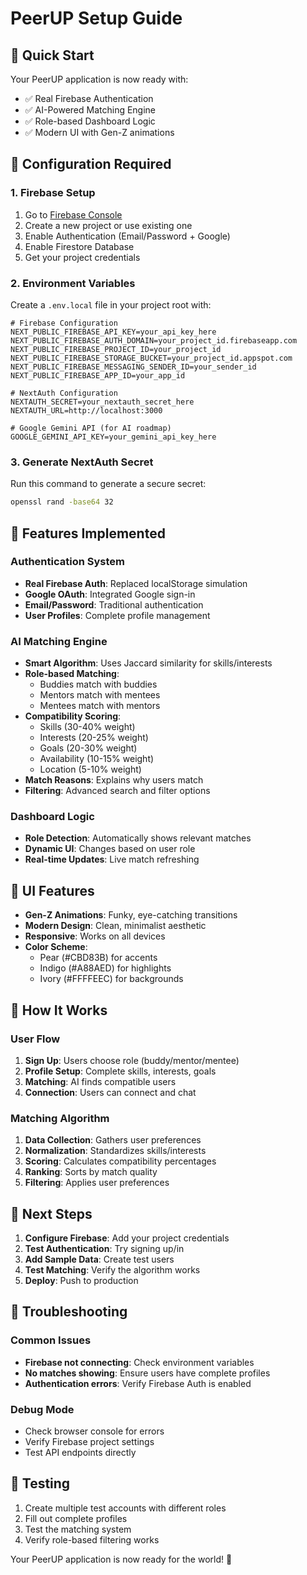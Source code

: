 # PeerUP Setup Guide

## 🚀 Quick Start

Your PeerUP application is now ready with:
- ✅ Real Firebase Authentication
- ✅ AI-Powered Matching Engine
- ✅ Role-based Dashboard Logic
- ✅ Modern UI with Gen-Z animations

## 🔧 Configuration Required

### 1. Firebase Setup

1. Go to [Firebase Console](https://console.firebase.google.com/)
2. Create a new project or use existing one
3. Enable Authentication (Email/Password + Google)
4. Enable Firestore Database
5. Get your project credentials

### 2. Environment Variables

Create a `.env.local` file in your project root with:

```env
# Firebase Configuration
NEXT_PUBLIC_FIREBASE_API_KEY=your_api_key_here
NEXT_PUBLIC_FIREBASE_AUTH_DOMAIN=your_project_id.firebaseapp.com
NEXT_PUBLIC_FIREBASE_PROJECT_ID=your_project_id
NEXT_PUBLIC_FIREBASE_STORAGE_BUCKET=your_project_id.appspot.com
NEXT_PUBLIC_FIREBASE_MESSAGING_SENDER_ID=your_sender_id
NEXT_PUBLIC_FIREBASE_APP_ID=your_app_id

# NextAuth Configuration
NEXTAUTH_SECRET=your_nextauth_secret_here
NEXTAUTH_URL=http://localhost:3000

# Google Gemini API (for AI roadmap)
GOOGLE_GEMINI_API_KEY=your_gemini_api_key_here
```

### 3. Generate NextAuth Secret

Run this command to generate a secure secret:
```bash
openssl rand -base64 32
```

## 🎯 Features Implemented

### Authentication System
- **Real Firebase Auth**: Replaced localStorage simulation
- **Google OAuth**: Integrated Google sign-in
- **Email/Password**: Traditional authentication
- **User Profiles**: Complete profile management

### AI Matching Engine
- **Smart Algorithm**: Uses Jaccard similarity for skills/interests
- **Role-based Matching**: 
  - Buddies match with buddies
  - Mentors match with mentees
  - Mentees match with mentors
- **Compatibility Scoring**: 
  - Skills (30-40% weight)
  - Interests (20-25% weight)
  - Goals (20-30% weight)
  - Availability (10-15% weight)
  - Location (5-10% weight)
- **Match Reasons**: Explains why users match
- **Filtering**: Advanced search and filter options

### Dashboard Logic
- **Role Detection**: Automatically shows relevant matches
- **Dynamic UI**: Changes based on user role
- **Real-time Updates**: Live match refreshing

## 🎨 UI Features

- **Gen-Z Animations**: Funky, eye-catching transitions
- **Modern Design**: Clean, minimalist aesthetic
- **Responsive**: Works on all devices
- **Color Scheme**: 
  - Pear (#CBD83B) for accents
  - Indigo (#A88AED) for highlights
  - Ivory (#FFFFEEC) for backgrounds

## 🔄 How It Works

### User Flow
1. **Sign Up**: Users choose role (buddy/mentor/mentee)
2. **Profile Setup**: Complete skills, interests, goals
3. **Matching**: AI finds compatible users
4. **Connection**: Users can connect and chat

### Matching Algorithm
1. **Data Collection**: Gathers user preferences
2. **Normalization**: Standardizes skills/interests
3. **Scoring**: Calculates compatibility percentages
4. **Ranking**: Sorts by match quality
5. **Filtering**: Applies user preferences

## 🚀 Next Steps

1. **Configure Firebase**: Add your project credentials
2. **Test Authentication**: Try signing up/in
3. **Add Sample Data**: Create test users
4. **Test Matching**: Verify the algorithm works
5. **Deploy**: Push to production

## 🐛 Troubleshooting

### Common Issues
- **Firebase not connecting**: Check environment variables
- **No matches showing**: Ensure users have complete profiles
- **Authentication errors**: Verify Firebase Auth is enabled

### Debug Mode
- Check browser console for errors
- Verify Firebase project settings
- Test API endpoints directly

## 📱 Testing

1. Create multiple test accounts with different roles
2. Fill out complete profiles
3. Test the matching system
4. Verify role-based filtering works

Your PeerUP application is now ready for the world! 🌟
